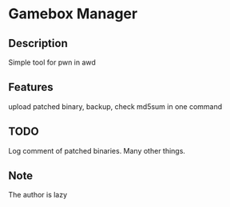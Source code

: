 # Gamebox Manager

## Description
Simple tool for pwn in awd

## Features
upload patched binary, backup, check md5sum in one command

## TODO
Log comment of patched binaries.
Many other things.

## Note
The author is lazy